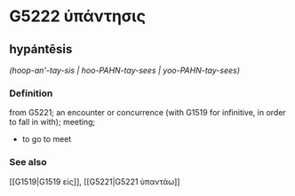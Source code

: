 # G5222 ὑπάντησις

## hypántēsis

_(hoop-an'-tay-sis | hoo-PAHN-tay-sees | yoo-PAHN-tay-sees)_

### Definition

from G5221; an encounter or concurrence (with G1519 for infinitive, in order to fall in with); meeting; 

- to go to meet

### See also

[[G1519|G1519 εἰς]], [[G5221|G5221 ὑπαντάω]]
